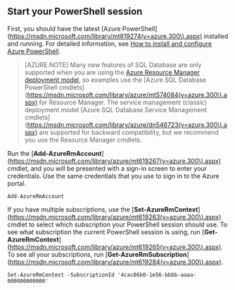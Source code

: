 
## Start your PowerShell session

First, you should have the latest [Azure PowerShell](https://msdn.microsoft.com/library/mt619274(v=azure.300\).aspx) installed and running. For detailed information, see [How to install and configure Azure PowerShell](../articles/powershell-install-configure.md).


>[AZURE.NOTE] Many new features of SQL Database are only supported when you are using the [Azure Resource Manager deployment model](../articles/azure-resource-manager/resource-group-overview.md), so examples use the [Azure SQL Database PowerShell cmdlets](https://msdn.microsoft.com/library/azure/mt574084(v=azure.300\).aspx) for Resource Manager. The service management (classic) deployment model [Azure SQL Database Service Management cmdlets](https://msdn.microsoft.com/library/azure/dn546723(v=azure.300\).aspx) are supported for backward compatibility, but we recommend you use the Resource Manager cmdlets.


Run the [**Add-AzureRmAccount**](https://msdn.microsoft.com/library/azure/mt619267(v=azure.300\).aspx) cmdlet, and you will be presented with a sign-in screen to enter your credentials. Use the same credentials that you use to sign in to the Azure portal.

	Add-AzureRmAccount

If you have multiple subscriptions, use the [**Set-AzureRmContext**](https://msdn.microsoft.com/library/azure/mt619263(v=azure.300\).aspx) cmdlet to select which subscription your PowerShell session should use. To see what subscription the current PowerShell session is using, run [**Get-AzureRmContext**](https://msdn.microsoft.com/library/azure/mt619265(v=azure.300\).aspx). To see all your subscriptions, run [**Get-AzureRmSubscription**](https://msdn.microsoft.com/library/azure/mt619284(v=azure.300\).aspx).

	Set-AzureRmContext -SubscriptionId '4cac86b0-1e56-bbbb-aaaa-000000000000'
